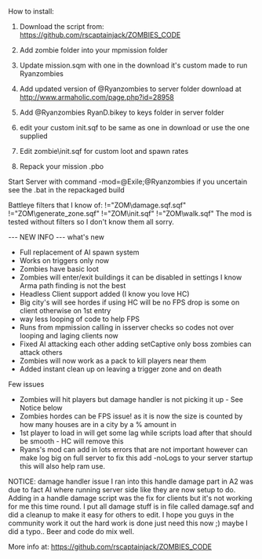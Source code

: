 
How to install:
1. Download the script from: https://github.com/rscaptainjack/ZOMBIES_CODE

2. Add zombie folder into your mpmission folder

3. Update mission.sqm with one in the download it's custom made to run Ryanzombies

4. Add updated version of @Ryanzombies to server folder download at http://www.armaholic.com/page.php?id=28958

5. Add @Ryanzombies RyanD.bikey to keys folder in server folder

6. edit your custom init.sqf to be same as one in download or use the one supplied

7. Edit zombie\init.sqf for custom loot and spawn rates

8. Repack your mission .pbo


Start Server with command -mod=@Exile;@Ryanzombies if you uncertain see the .bat in the repackaged build

Battleye filters that I know of: !="ZOM\damage.sqf.sqf" !="ZOM\generate_zone.sqf" !="ZOM\init.sqf" !="ZOM\walk.sqf"
The mod is tested without filters so I don't know them all sorry.


--- NEW INFO ---
what's new
* Full replacement of AI spawn system
* Works on triggers only now
* Zombies have basic loot
* Zombies will enter/exit buildings it can be disabled in settings I know Arma path finding is not the best
* Headless Client support added (I know you love HC)
* Big city's will see hordes if using HC will be no FPS drop is some on client otherwise on 1st entry
* way less looping of code to help FPS
* Runs from mpmission calling in isserver checks so codes not over looping and laging clients now
* Fixed AI attacking each other adding setCaptive only boss zombies can attack others 
* Zombies will now work as a pack to kill players near them
* Added instant clean up on leaving a trigger zone and on death

Few issues
* Zombies will hit players but damage handler is not picking it up  - See Notice below
* Zombies hordes can be FPS issue! as it is now the size is counted by how many houses are in a city by a % amount in 
* 1st player to load in will get some lag while scripts load after that should be smooth - HC will remove this
* Ryans's mod can add in lots errors that are not important however can make log big on full server
to fix this add -noLogs to your server startup this will also help ram use.

NOTICE: damage handler issue
I ran into this handle damage part in A2 was due to fact AI where running server side like they are now setup to do.
Adding in a handle damage script was the fix for clients but it's not working for me this time round. I put all damage 
stuff is in file called damage.sqf and did a cleanup to make it easy for others to edit. 
I hope you guys in the community work it out the hard work is done just need this now ;) maybe I did a typo.. Beer and code do mix well.

More info at: https://github.com/rscaptainjack/ZOMBIES_CODE
